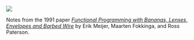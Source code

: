 [![](https://travis-ci.org/chris-martin/bananas-paper.svg)](https://travis-ci.org/chris-martin/bananas-paper)

Notes from the 1991 paper [*Functional Programming with Bananas, Lenses,
Envelopes and Barbed Wire*][1] by Erik Meijer, Maarten Fokkinga, and Ross
Paterson.

  [1]: https://maartenfokkinga.github.io/utwente/mmf91m.pdf
